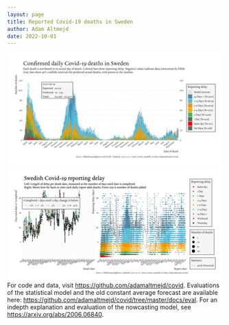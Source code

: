 ```yaml
---
layout: page
title: Reported Covid-19 deaths in Sweden
author: Adam Altmejd
date: 2022-10-01
---
```


![Graph of Swedish Covid-19 deaths with reporting delay.](deaths_lag_sweden_2022-10-01.png "Swedish Covid-19 deaths.")
![Graph of Swedish Covid-19 reporting delay in daily deaths.](lag_trend_sweden_2022-10-01.png "Trend in Swedish Covid-19 mortality reporting delay.")
For code and data, visit <https://github.com/adamaltmejd/covid>.
Evaluations of the statistical model and the old constant average forecast are available here: <https://github.com/adamaltmejd/covid/tree/master/docs/eval>.
For an indepth explanation and evaluation of the nowcasting model, see <https://arxiv.org/abs/2006.06840>.

